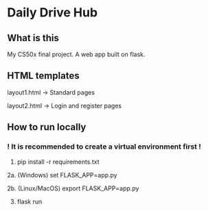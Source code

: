 # Daily Drive Hub

## What is this
My CS50x final project. A web app built on flask.

## HTML templates
layout1.html -> Standard pages

layout2.html -> Login and register pages

## How to run locally
### ! It is recommended to create a virtual environment first !
1.  pip install -r requirements.txt

2a. (Windows) set FLASK_APP=app.py

2b. (Linux/MacOS) export FLASK_APP=app.py

3. flask run
